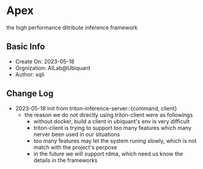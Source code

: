 # Apex

the high performance ditribute inference framework


## Basic Info

- Create On: 2023-05-18
- Orgnization: AILab@Ubiquant
- Author: xqli

## Change Log

- 2023-05-18 init from triton-inference-server::{command, client}
    - the reason we do not directly using triton-client were as followings
        - without docker, build a client in ubiquant's env is very difficult
        - triton-client is trying to support too many features which many nerver been used in our situations
        - too many features may let the system runing slowly, which is not match with the project's perpose
        - in the future we will support rdma, which need us know the details in the frameworks
